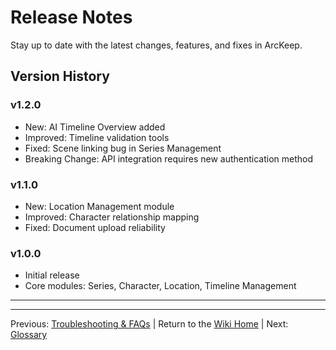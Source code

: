 # Release Notes

Stay up to date with the latest changes, features, and fixes in ArcKeep.

## Version History

### v1.2.0
- New: AI Timeline Overview added
- Improved: Timeline validation tools
- Fixed: Scene linking bug in Series Management
- Breaking Change: API integration requires new authentication method

### v1.1.0
- New: Location Management module
- Improved: Character relationship mapping
- Fixed: Document upload reliability

### v1.0.0
- Initial release
- Core modules: Series, Character, Location, Timeline Management

---

---
Previous: [Troubleshooting & FAQs](../../arckeep.app.docs/TroubleshootingFAQ.md) | Return to the [Wiki Home](../../arckeep.app.docs/README.md) | Next: [Glossary](../../arckeep.app.docs/Glossary.md)
